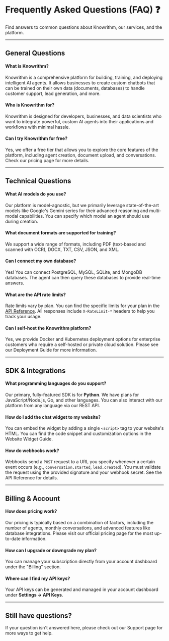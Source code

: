 # Frequently Asked Questions (FAQ) ❓

Find answers to common questions about Knowrithm, our services, and the platform.

---

## General Questions

#### What is Knowrithm?
Knowrithm is a comprehensive platform for building, training, and deploying intelligent AI agents. It allows businesses to create custom chatbots that can be trained on their own data (documents, databases) to handle customer support, lead generation, and more.

#### Who is Knowrithm for?
Knowrithm is designed for developers, businesses, and data scientists who want to integrate powerful, custom AI agents into their applications and workflows with minimal hassle.

#### Can I try Knowrithm for free?
Yes, we offer a free tier that allows you to explore the core features of the platform, including agent creation, document upload, and conversations. Check our pricing page for more details.

---

## Technical Questions

#### What AI models do you use?
Our platform is model-agnostic, but we primarily leverage state-of-the-art models like Google's Gemini series for their advanced reasoning and multi-modal capabilities. You can specify which model an agent should use during creation.

#### What document formats are supported for training?
We support a wide range of formats, including PDF (text-based and scanned with OCR), DOCX, TXT, CSV, JSON, and XML.

#### Can I connect my own database?
Yes! You can connect PostgreSQL, MySQL, SQLite, and MongoDB databases. The agent can then query these databases to provide real-time answers.

#### What are the API rate limits?
Rate limits vary by plan. You can find the specific limits for your plan in the [API Reference](../api-reference/#rate-limiting). All responses include `X-RateLimit-*` headers to help you track your usage.

#### Can I self-host the Knowrithm platform?
Yes, we provide Docker and Kubernetes deployment options for enterprise customers who require a self-hosted or private cloud solution. Please see our Deployment Guide for more information.

---

## SDK & Integrations

#### What programming languages do you support?
Our primary, fully-featured SDK is for **Python**. We have plans for JavaScript/Node.js, Go, and other languages. You can also interact with our platform from any language via our REST API.

#### How do I add the chat widget to my website?
You can embed the widget by adding a single `<script>` tag to your website's HTML. You can find the code snippet and customization options in the Website Widget Guide.

#### How do webhooks work?
Webhooks send a `POST` request to a URL you specify whenever a certain event occurs (e.g., `conversation.started`, `lead.created`). You must validate the request using the provided signature and your webhook secret. See the API Reference for details.

---

## Billing & Account

#### How does pricing work?
Our pricing is typically based on a combination of factors, including the number of agents, monthly conversations, and advanced features like database integrations. Please visit our official pricing page for the most up-to-date information.

#### How can I upgrade or downgrade my plan?
You can manage your subscription directly from your account dashboard under the "Billing" section.

#### Where can I find my API keys?
Your API keys can be generated and managed in your account dashboard under **Settings → API Keys**.

---

## Still have questions?

If your question isn't answered here, please check out our Support page for more ways to get help.